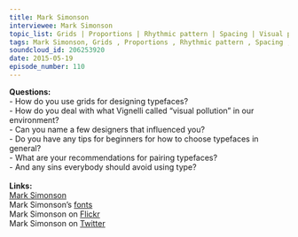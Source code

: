 ```yaml
--- 
title: Mark Simonson
interviewee: Mark Simonson
topic_list: Grids | Proportions | Rhythmic pattern | Spacing | Visual pollution | Restaurant menus | Design influences | Taste | Information design | Obvious design | Choosing & pairing typefaces | Contrast | Type sins | Kindle app | Hierarchy
tags: Mark Simonson, Grids , Proportions , Rhythmic pattern , Spacing , Visual pollution , Restaurant menus , Design influences , Taste , Information design , Obvious design , Choosing  pairing typefaces , Contrast , Type sins , Kindle app , Hierarchy
soundcloud_id: 206253920
date: 2015-05-19
episode_number: 110
---
```

 
<p class="show_notes_display"><b>Questions:</b><br>- How do you use grids for designing typefaces?<br>- How do you deal with what Vignelli called “visual pollution” in our environment?<br>- Can you name a few designers that influenced you?<br>- Do you have any tips for beginners for how to choose typefaces in general?<br>- What are your recommendations for pairing typefaces?<br>- And any sins everybody should avoid using type?<br><br><b>Links:<br></b><a rel="nofollow" target="_blank" href="http://www.marksimonson.com/">Mark Simonson</a><br>Mark Simonson’s <a rel="nofollow" target="_blank" href="http://www.marksimonson.com/fonts">fonts</a><br>Mark Simonson on <a rel="nofollow" target="_blank" href="https://www.flickr.com/people/62468024@N00/">Flickr</a><br>Mark Simonson on <a rel="nofollow" target="_blank" href="https://twitter.com/marksimonson">Twitter</a><br><br><br></p>
